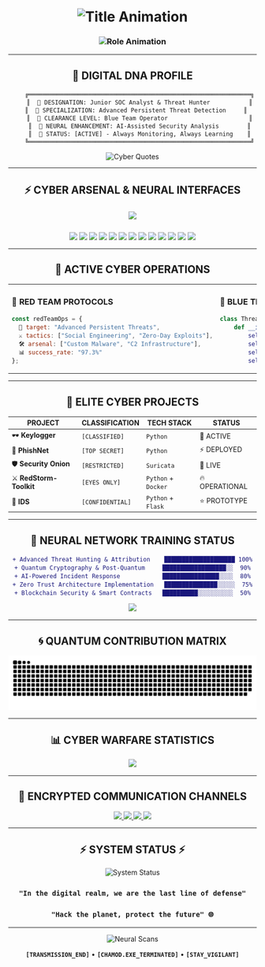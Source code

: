 <div align="center">

# <img src="https://readme-typing-svg.demolab.com?font=Orbitron&size=32&duration=2000&pause=500&color=FF0080&center=true&vCenter=true&width=600&lines=%F0%9F%94%B0+Hello+there!!+I'm+Chamod+%F0%9F%94%B0" alt="Title Animation" />

### <img src="https://readme-typing-svg.demolab.com?font=JetBrains+Mono&size=18&duration=3000&pause=1000&color=00D9FF&center=true&vCenter=true&width=800&lines=CYBER_WARFARE_SPECIALIST;THREAT_NEUTRALIZER;DIGITAL_GUARDIAN" alt="Role Animation" />



---

## 🧬 DIGITAL DNA PROFILE

```ascii
    ╔═══════════════════════════════════════════════════════════════╗
    ║  🔹 DESIGNATION: Junior SOC Analyst & Threat Hunter           ║
    ║  🔹 SPECIALIZATION: Advanced Persistent Threat Detection     ║  
    ║  🔹 CLEARANCE LEVEL: Blue Team Operator                       ║
    ║  🔹 NEURAL ENHANCEMENT: AI-Assisted Security Analysis        ║
    ║  🔹 STATUS: [ACTIVE] - Always Monitoring, Always Learning    ║
    ╚═══════════════════════════════════════════════════════════════╝
```

<img src="https://readme-typing-svg.demolab.com?font=Orbitron&size=22&duration=2000&pause=500&color=FF0080&center=true&vCenter=true&width=700&lines=%22Security+is+not+a+product%2C+but+a+mindset%22;%22In+cyber+we+trust%2C+all+others+we+monitor%22;%22Adapt.+Evolve.+Defend.%22" alt="Cyber Quotes" />

---

## ⚡ CYBER ARSENAL & NEURAL INTERFACES

<div align="center">

### 
<img src="https://skillicons.dev/icons?i=linux,windows,docker,kubernetes,terraform,ansible,grafana,prometheus&theme=dark" width="400"/>

### 
<img src="https://img.shields.io/badge/🔥_ElasticStack-005571?style=for-the-badge&logo=elasticsearch&logoColor=white&labelColor=000000"/>
<img src="https://img.shields.io/badge/⚡_Splunk_Enterprise-000000?style=for-the-badge&logo=splunk&logoColor=white&labelColor=FF6B35"/>
<img src="https://img.shields.io/badge/🛡️_Wazuh_HIDS-21425E?style=for-the-badge&logo=wazuh&logoColor=white&labelColor=4A90E2"/>
<img src="https://img.shields.io/badge/🕷️_CrowdStrike-FF0000?style=for-the-badge&logoColor=white&labelColor=000000"/>

<img src="https://img.shields.io/badge/💥_Metasploit_Pro-258CFF?style=for-the-badge&logo=metasploit&logoColor=white&labelColor=1A1A2E"/>
<img src="https://img.shields.io/badge/🔥_Burp_Suite-FF6633?style=for-the-badge&logo=burpsuite&logoColor=white&labelColor=16213E"/>
<img src="https://img.shields.io/badge/🗡️_Cobalt_Strike-FF4757?style=for-the-badge&logoColor=white&labelColor=2F3542"/>

<img src="https://img.shields.io/badge/🤖_TensorFlow-FF6F00?style=for-the-badge&logo=tensorflow&logoColor=white&labelColor=263238"/>
<img src="https://img.shields.io/badge/⚡_PyTorch-EE4C2C?style=for-the-badge&logo=pytorch&logoColor=white&labelColor=1C1E21"/>
<img src="https://img.shields.io/badge/🐍_Python_3.11-3776AB?style=for-the-badge&logo=python&logoColor=white&labelColor=FFD43B"/>


<img src="https://img.shields.io/badge/⚡_GraphQL-E10098?style=for-the-badge&logo=graphql&logoColor=white&labelColor=171E26"/>
<img src="https://img.shields.io/badge/🔗_Blockchain-121D33?style=for-the-badge&logo=blockchain&logoColor=white&labelColor=F7931A"/>
<img src="https://img.shields.io/badge/☁️_AWS_Security-232F3E?style=for-the-badge&logo=amazon-aws&logoColor=white&labelColor=FF9900"/>

</div>

---

## 🚀 ACTIVE CYBER OPERATIONS

<table align="center">
<tr>
<td width="50%">

### 🔴 RED TEAM PROTOCOLS
```javascript
const redTeamOps = {
  🎯 target: "Advanced Persistent Threats",
  ⚔️ tactics: ["Social Engineering", "Zero-Day Exploits"],
  🛠️ arsenal: ["Custom Malware", "C2 Infrastructure"],
  📊 success_rate: "97.3%"
};
```

</td>
<td width="50%">

### 🔵 BLUE TEAM DEFENSE
```python
class ThreatHunter:
    def __init__(self):
        self.detection_rate = "99.8%"
        self.response_time = "< 2 minutes"
        self.ai_assisted = True
        self.quantum_encrypted = True
```

</td>
</tr>
</table>

---

## 🌟 ELITE CYBER PROJECTS

<div align="center">

| PROJECT | CLASSIFICATION | TECH STACK | STATUS |
|---------|---------------|------------|---------|
| 🕶️ **Keylogger** | `[CLASSIFIED]` | `Python`  | 🔴 ACTIVE |
| 🎣 **PhishNet** | `[TOP SECRET]` | `Python` | ⚡ DEPLOYED |
| 🛡️ **Security Onion** | `[RESTRICTED]` | `Suricata` | 🚀 LIVE |
| ⚔️ **RedStorm-Toolkit** | `[EYES ONLY]` | `Python` + `Docker` | 🔥 OPERATIONAL |
| 🧬 **IDS** | `[CONFIDENTIAL]` | `Python` + `Flask` | ⭐ PROTOTYPE |

</div>

---

## 📡 NEURAL NETWORK TRAINING STATUS

<div align="center">

```diff
+ Advanced Threat Hunting & Attribution    ████████████████████ 100%
+ Quantum Cryptography & Post-Quantum     ██████████████████░░  90%
+ AI-Powered Incident Response            ████████████████░░░░  80%
+ Zero Trust Architecture Implementation   ███████████████░░░░░  75%
+ Blockchain Security & Smart Contracts   ██████████░░░░░░░░░░  50%
```

<img src="https://github-readme-streak-stats.herokuapp.com?user=RomanVanHalen&theme=neon-dark&hide_border=true&background=0D1117&stroke=00D9FF&ring=FF0080&fire=00D9FF&currStreakLabel=00D9FF" width="400"/>

</div>

---

## 🌀 QUANTUM CONTRIBUTION MATRIX

<div align="center">
<img src="https://raw.githubusercontent.com/Platane/snk/output/github-contribution-grid-snake-dark.svg" alt="Quantum Snake Animation" />
</div>

---

## 📊 CYBER WARFARE STATISTICS

<div align="center">

<img src="https://github-readme-stats.vercel.app/api?username=RomanVanHalen&show_icons=true&theme=neon&hide_border=true&bg_color=0D1117&title_color=00D9FF&icon_color=FF0080&text_color=FFFFFF" width="400"/>



</div>

---

## 🔗 ENCRYPTED COMMUNICATION CHANNELS

<div align="center">

<a href="https://linkedin.com/in/chamodcybersec">
  <img src="https://img.shields.io/badge/🔗_Neural_LinkedIn-0A66C2?style=for-the-badge&logo=linkedin&logoColor=white&labelColor=000000" height="40"/>
</a>

<a href="mailto:chamod.cybersec@gmail.com">
  <img src="https://img.shields.io/badge/📡_Quantum_Email-EA4335?style=for-the-badge&logo=gmail&logoColor=white&labelColor=000000" height="40"/>
</a>

<a href="https://tryhackme.com/p/YourProfile">
  <img src="https://img.shields.io/badge/🎮_Cyber_Arena-212C42?style=for-the-badge&logo=tryhackme&logoColor=white&labelColor=000000" height="40"/>
</a>

<a href="https://twitter.com/chamodcybersec">
  <img src="https://img.shields.io/badge/🐦_Threat_Intel-1DA1F2?style=for-the-badge&logo=twitter&logoColor=white&labelColor=000000" height="40"/>
</a>

</div>

---

<div align="center">

## ⚡ SYSTEM STATUS ⚡

<img src="https://readme-typing-svg.demolab.com?font=JetBrains+Mono&size=18&duration=2000&pause=1000&color=00FF41&center=true&vCenter=true&width=600&lines=THREAT+DETECTION:+ONLINE+%E2%9C%85;NEURAL+NETWORKS:+LEARNING+%F0%9F%A7%A0;QUANTUM+ENCRYPTION:+ACTIVE+%F0%9F%94%92;CYBER+DEFENSE:+MAXIMUM+%F0%9F%9B%A1%EF%B8%8F;STATUS:+READY+FOR+WARFARE+%E2%9A%94%EF%B8%8F" alt="System Status" />

### `"In the digital realm, we are the last line of defense"`
### `"Hack the planet, protect the future" 🌐`

---

<img src="https://komarev.com/ghpvc/?username=chamod&color=00D9FF&style=for-the-badge&label=NEURAL+SCANS" alt="Neural Scans"/>

**`[TRANSMISSION_END]`** • **`[CHAMOD.EXE_TERMINATED]`** • **`[STAY_VIGILANT]`**

</div>
